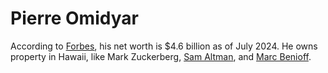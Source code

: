 # Pierre Omidyar

According to [Forbes](https://www.forbes.com/profile/pierre-omidyar/), his net worth is $4.6 billion as of July 2024. He owns property in Hawaii, like Mark Zuckerberg, [Sam Altman](Sam%20Altman.md), and [Marc Benioff](Marc%20Benioff.md).